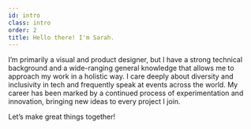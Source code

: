 ```yaml
---
id: intro
class: intro
order: 2
title: Hello there! I'm Sarah.
---
```


I’m primarily a visual and product designer, but I have a strong technical background and a wide-ranging general knowledge that allows me to approach my work in a holistic way. I care deeply about diversity and inclusivity in tech and frequently speak at events across the world. My career has been marked by a continued process of experimentation and innovation, bringing new ideas to every project I join.

Let’s make great things together!

